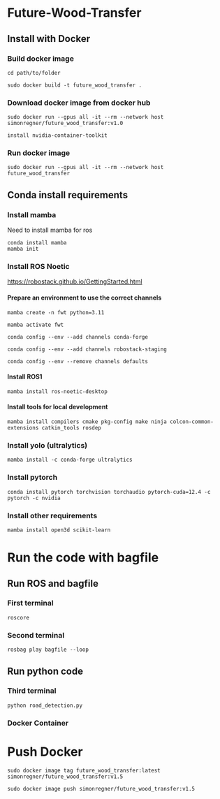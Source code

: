 # Future-Wood-Transfer

## Install with Docker 

### Build docker image

```
cd path/to/folder
```

```
sudo docker build -t future_wood_transfer .
```

### Download docker image from docker hub

```
sudo docker run --gpus all -it --rm --network host simonregner/future_wood_transfer:v1.0
```

```
install nvidia-container-toolkit
```

### Run docker image

```
sudo docker run --gpus all -it --rm --network host future_wood_transfer
```

## Conda install requirements

### Install mamba
Need to install mamba for ros

```
conda install mamba
mamba init
```

### Install ROS Noetic

https://robostack.github.io/GettingStarted.html

#### Prepare an environment to use the correct channels
```
mamba create -n fwt python=3.11

mamba activate fwt

conda config --env --add channels conda-forge

conda config --env --add channels robostack-staging

conda config --env --remove channels defaults
```

#### Install ROS1
```
mamba install ros-noetic-desktop
```

#### Install tools for local development
```
mamba install compilers cmake pkg-config make ninja colcon-common-extensions catkin_tools rosdep
```

### Install yolo (ultralytics)
```
mamba install -c conda-forge ultralytics
```

### Install pytorch
```
conda install pytorch torchvision torchaudio pytorch-cuda=12.4 -c pytorch -c nvidia
```

### Install other requirements 
```
mamba install open3d scikit-learn
```

# Run the code with bagfile
## Run ROS and bagfile
### First terminal 
```
roscore
```

### Second terminal 
```
rosbag play bagfile --loop
```

## Run python code 

### Third terminal 
```
python road_detection.py
```

### Docker Container

# Push Docker
```
sudo docker image tag future_wood_transfer:latest simonregner/future_wood_transfer:v1.5
```

```
sudo docker image push simonregner/future_wood_transfer:v1.5
```
